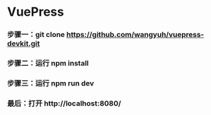 # VuePress 

### 步骤一：git clone https://github.com/wangyuh/vuepress-devkit.git

### 步骤二：运行 npm install

### 步骤三：运行 npm run dev

### 最后：打开 http://localhost:8080/